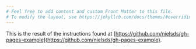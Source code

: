 ```yaml
---
# Feel free to add content and custom Front Matter to this file.
# To modify the layout, see https://jekyllrb.com/docs/themes/#overriding-theme-defaults
---
```

This is the result of the instructions found at [https://github.com/nielsds/gh-pages-example](https://github.com/nielsds/gh-pages-example).
